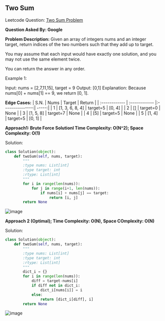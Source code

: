 ## Two Sum


Leetcode Question: [Two Sum Problem](https://leetcode.com/problems/two-sum/)

**Question Asked By: Google**

**Problem Description:**
Given an array of integers nums and an integer target, return indices of the two numbers such that they add up to target.

You may assume that each input would have exactly one solution, and you may not use the same element twice.

You can return the answer in any order.

Example 1:

Input: nums = [2,7,11,15], target = 9
Output: [0,1]
Explanation: Because nums[0] + nums[1] == 9, we return [0, 1].



**Edge Cases:**
| S.N. | Nums | Target | Return |
| :------------ | :------------ |:---------------:| -----:|
| 1 | [1, 3, 6, 8, 4]    | target=5 | [0, 4] |
| 2 | []    | target=0 | None |
| 3 | [1, 5, 8]    | target=7 | None |
| 4 | [5]    | target=5 | None |
| 5 | [1, 4]    | target=5 | [0, 1] |


**Approach1: Brute Force Solutionl Time Complexity: O(N^2); Space Complexity: O(1)**

Solution: 
```python
class Solution(object):
    def twoSum(self, nums, target):
        """
        :type nums: List[int]
        :type target: int
        :rtype: List[int]
        """
        for i in range(len(nums)):
            for j in range(i+1, len(nums)):
                if nums[i] + nums[j] == target:
                    return [i, j]
        return None

```

![image](https://github.com/sushant097/TSAI-ERAv1-Assignments/assets/30827903/f7267de0-698d-4c4d-a41c-e68abafe2dc2)


**Approach 2 (Optimal); Time Complexity: O(N), Space COmplexity: O(N)**

Solution: 
```python
class Solution(object):
    def twoSum(self, nums, target):
        """
        :type nums: List[int]
        :type target: int
        :rtype: List[int]
        """
        dict_i = {}
        for i in range(len(nums)):
            diff = target-nums[i]
            if diff not in dict_i:
                dict_i[nums[i]] = i
            else:
                return [dict_i[diff], i]
        return None

``````

![image](https://github.com/sushant097/TSAI-ERAv1-Assignments/assets/30827903/6902d4b5-00a2-477d-8c58-da6d99a9e313)